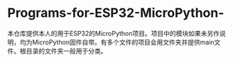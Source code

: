 # Programs-for-ESP32-MicroPython-
本仓库提供本人的用于ESP32的MicroPython项目。项目中的模块如果未另作说明，均为MicroPython固件自带。有多个文件的项目会用文件夹并提供main文件。根目录的文件夹一般用于分类。

